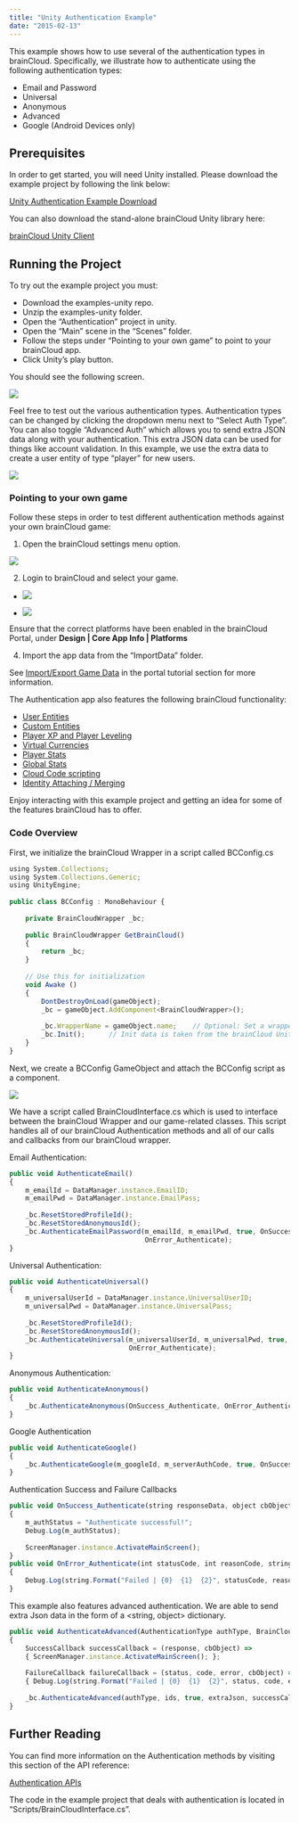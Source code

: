 ```yaml
---
title: "Unity Authentication Example"
date: "2015-02-13"
---
```


This example shows how to use several of the authentication types in brainCloud. Specifically, we illustrate how to authenticate using the following authentication types: 

- Email and Password
- Universal
- Anonymous
- Advanced 
- Google (Android Devices only)

## **Prerequisites**

In order to get started, you will need Unity installed. Please download the example project by following the link below: 

[Unity Authentication Example Download](https://github.com/getbraincloud/UnityExamples)

You can also download the stand-alone brainCloud Unity library here:

[brainCloud Unity Client](https://github.com/getbraincloud/Unity-Csharp)

## **Running the Project**

To try out the example project you must:

- Download the examples-unity repo. 
- Unzip the examples-unity folder.
- Open the “Authentication” project in unity.
- Open the “Main” scene in the “Scenes” folder.
- Follow the steps under “Pointing to your own game” to point to your brainCloud app.
- Click Unity’s play button.

You should see the following screen.

![](images/AuthPage1-1024x576.jpg)

Feel free to test out the various authentication types. Authentication types can be changed by clicking the dropdown menu next to “Select Auth Type”. You can also toggle “Advanced Auth” which allows you to send extra JSON data along with your authentication. This extra JSON data can be used for things like account validation. In this example, we use the extra data to create a user entity of type “player” for new users. 

![](images/AuthPage2-1024x575.jpg)

### **Pointing to your own game**

Follow these steps in order to test different authentication methods against your own brainCloud game:

1. Open the brainCloud settings menu option.

![](https://lh5.googleusercontent.com/yaelBFzJm7rpXcrbgRyF7Q0PJvuKgRK0BwdduU2TM9OeMRIuxfMceYI54jw5A6oZgatp6-zn1uLItdsN2-E9y_CsuPehlhJCMF8m4NNf5OFj-LlgYtK0WPEbJ3ItE1BwpR29eioGUMaf6eW8IQ)

2. Login to brainCloud and select your game.

- ![](images/SignIn2-1.png)
    
- ![](images/SignIn3-2.png)
    

Ensure that the correct platforms have been enabled in the brainCloud Portal, under **Design | Core App Info | Platforms**

4. Import the app data from the “ImportData” folder. 

See [Import/Export Game Data](https://getbraincloud.com/apidocs/portal-usage/importexport-game-data/) in the portal tutorial section for more information. 

The Authentication app also features the following brainCloud functionality:

- [User Entities](https://getbraincloud.com/apidocs/apiref/?cloudcode#capi-entity)
- [Custom Entities](https://getbraincloud.com/apidocs/apiref/?cloudcode#capi-customentity)
- [Player XP and Player Leveling](https://getbraincloud.com/apidocs/apiref/?cloudcode#capi-playerstats)
- [Virtual Currencies](https://getbraincloud.com/apidocs/apiref/?cloudcode#capi-virtualcurrency)
- [Player Stats](https://getbraincloud.com/apidocs/apiref/?cloudcode#capi-playerstats)
- [Global Stats](https://getbraincloud.com/apidocs/apiref/?cloudcode#capi-globalstats)
- [Cloud Code scripting](https://getbraincloud.com/apidocs/apiref/?cloudcode#capi-script) 
- [Identity Attaching / Merging](https://getbraincloud.com/apidocs/apiref/?cloudcode#capi-identity)

Enjoy interacting with this example project and getting an idea for some of the features brainCloud has to offer. 

### **Code Overview**

First, we initialize the brainCloud Wrapper in a script called BCConfig.cs
```js
using System.Collections;
using System.Collections.Generic;
using UnityEngine;
 
public class BCConfig : MonoBehaviour {
 
    private BrainCloudWrapper _bc;
 
    public BrainCloudWrapper GetBrainCloud()
    {
        return _bc;
    }
    
    // Use this for initialization
    void Awake ()
    {
        DontDestroyOnLoad(gameObject);
        _bc = gameObject.AddComponent<BrainCloudWrapper>();
        
        _bc.WrapperName = gameObject.name;    // Optional: Set a wrapper name
        _bc.Init();      // Init data is taken from the brainCloud Unity Plugin
    }
}
```
Next, we create a BCConfig GameObject and attach the BCConfig script as a component.

![](images/BCConfig-1024x674.png)

We have a script called BrainCloudInterface.cs which is used to interface between the brainCloud Wrapper and our game-related classes. This script handles all of our brainCloud Authentication methods and all of our calls and callbacks from our brainCloud wrapper. 

Email Authentication:
```js
public void AuthenticateEmail()
{
    m_emailId = DataManager.instance.EmailID;
    m_emailPwd = DataManager.instance.EmailPass; 
 
    _bc.ResetStoredProfileId();
    _bc.ResetStoredAnonymousId();
    _bc.AuthenticateEmailPassword(m_emailId, m_emailPwd, true, OnSuccess_Authenticate, 
                                  OnError_Authenticate);
}
```
Universal Authentication:
```js
public void AuthenticateUniversal()
{
    m_universalUserId = DataManager.instance.UniversalUserID;
    m_universalPwd = DataManager.instance.UniversalPass;
 
    _bc.ResetStoredProfileId();
    _bc.ResetStoredAnonymousId();
    _bc.AuthenticateUniversal(m_universalUserId, m_universalPwd, true, OnSuccess_Authenticate, 
                              OnError_Authenticate);
}
```
Anonymous Authentication:
```js
public void AuthenticateAnonymous()
{
    _bc.AuthenticateAnonymous(OnSuccess_Authenticate, OnError_Authenticate);
}
```
Google Authentication
```js
public void AuthenticateGoogle()
{
    _bc.AuthenticateGoogle(m_googleId, m_serverAuthCode, true, OnSuccess_Authenticate, OnError_Authenticate);
}
```
Authentication Success and Failure Callbacks
```js
public void OnSuccess_Authenticate(string responseData, object cbObject)
{
    m_authStatus = "Authenticate successful!";
    Debug.Log(m_authStatus);
 
    ScreenManager.instance.ActivateMainScreen();
}
public void OnError_Authenticate(int statusCode, int reasonCode, string statusMessage, object cbObject)
{
    Debug.Log(string.Format("Failed | {0}  {1}  {2}", statusCode, reasonCode, statusMessage));
}
```
This example also features advanced authentication. We are able to send extra Json data in the form of a <string, object> dictionary. 
```js
public void AuthenticateAdvanced(AuthenticationType authType, BrainCloud.AuthenticationIds ids, Dictionary<string, object> extraJson)
{
    SuccessCallback successCallback = (response, cbObject) => 
    { ScreenManager.instance.ActivateMainScreen(); };
 
    FailureCallback failureCallback = (status, code, error, cbObject) => 
    { Debug.Log(string.Format("Failed | {0}  {1}  {2}", status, code, error)); };
 
    _bc.AuthenticateAdvanced(authType, ids, true, extraJson, successCallback, failureCallback);
}
```
## **Further Reading**

You can find more information on the Authentication methods by visiting this section of the API reference: 

[Authentication APIs](https://getbraincloud.com/apidocs/apiref/#capi-auth)

The code in the example project that deals with authentication is located in “Scripts/BrainCloudInterface.cs”.
